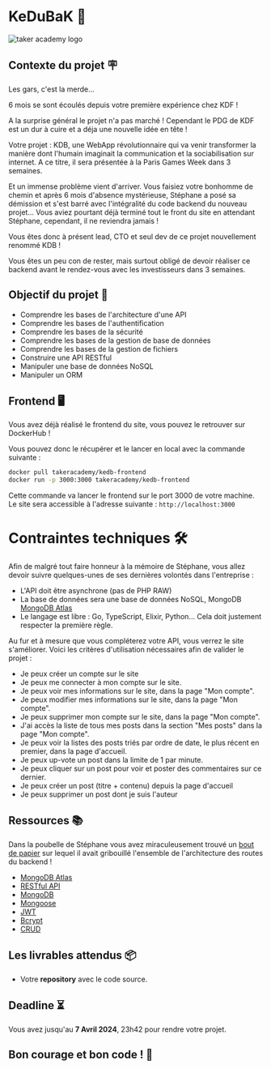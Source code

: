# KeDuBaK 🛟

![taker academy logo](https://github.com/Taker-Academy/KeDuBak/assets/86067803/e582b3de-3d1e-4ba4-9270-2a8e7f24382a)

## Contexte du projet 🪧

Les gars, c'est la merde...

6 mois se sont écoulés depuis votre première expérience chez KDF !

A la surprise général le projet n'a pas marché ! Cependant le PDG de KDF est un dur à cuire et a déja une nouvelle idée en tête !

Votre projet : KDB, une WebApp révolutionnaire qui va venir transformer la manière dont l'humain imaginait la communication et la sociabilisation sur internet. A ce titre, il sera présentée à la Paris Games Week dans 3 semaines.

Et un immense problème vient d'arriver. Vous faisiez votre bonhomme de chemin et après 6 mois d'absence mystérieuse, Stéphane a posé sa démission et s'est barré avec l'intégralité du code backend du nouveau projet... Vous aviez pourtant déjà terminé tout le front du site en attendant Stéphane, cependant, il ne reviendra jamais !

Vous êtes donc à présent lead, CTO et seul dev de ce projet nouvellement renommé KDB !

Vous êtes un peu con de rester, mais surtout obligé de devoir réaliser ce backend avant le rendez-vous avec les investisseurs dans 3 semaines.

## Objectif du projet 🎯

- Comprendre les bases de l'architecture d'une API
- Comprendre les bases de l'authentification
- Comprendre les bases de la sécurité
- Comprendre les bases de la gestion de base de données
- Comprendre les bases de la gestion de fichiers
- Construire une API RESTful
- Manipuler une base de données NoSQL
- Manipuler un ORM

## Frontend 🖥️

Vous avez déjà réalisé le frontend du site, vous pouvez le retrouver sur DockerHub ! 

Vous pouvez donc le récupérer et le lancer en local avec la commande suivante :

```bash
docker pull takeracademy/kedb-frontend
docker run -p 3000:3000 takeracademy/kedb-frontend
```

Cette commande va lancer le frontend sur le port 3000 de votre machine. Le site sera accessible à l'adresse suivante : `http://localhost:3000`


# Contraintes techniques 🛠️

Afin de malgré tout faire honneur à la mémoire de Stéphane, vous allez devoir suivre quelques-unes de ses dernières volontés dans l'entreprise :

- L'API doit être asynchrone (pas de PHP RAW)
- La base de données sera une base de données NoSQL, MongoDB [MongoDB Atlas](https://cloud.mongodb.com/v2#/clusters)
- Le langage est libre : Go, TypeScript, Elixir, Python... Cela doit justement respecter la première règle.

Au fur et à mesure que vous compléterez votre API, vous verrez le site s'améliorer. Voici les critères d'utilisation nécessaires afin de valider le projet :

- Je peux créer un compte sur le site
- Je peux me connecter à mon compte sur le site.
- Je peux voir mes informations sur le site, dans la page "Mon compte".
- Je peux modifier mes informations sur le site, dans la page "Mon compte".
- Je peux supprimer mon compte sur le site, dans la page "Mon compte".
- J'ai accès la liste de tous mes posts dans la section "Mes posts" dans la page "Mon compte".
- Je peux voir la listes des posts triés par ordre de date, le plus récent en premier, dans la page d'accueil.
- Je peux up-vote un post dans la limite de 1 par minute.
- Je peux cliquer sur un post pour voir et poster des commentaires sur ce dernier.
- Je peux créer un post (titre + contenu) depuis la page d'accueil
- Je peux supprimer un post dont je suis l'auteur

## Ressources 📚

Dans la poubelle de Stéphane vous avez miraculeusement trouvé un [bout de papier](./doc.md) sur lequel il avait gribouillé l'ensemble de l'architecture des routes du backend !

- [MongoDB Atlas](https://cloud.mongodb.com/v2#/clusters)
- [RESTful API](https://restfulapi.net/)
- [MongoDB](https://docs.mongodb.com/)
- [Mongoose](https://mongoosejs.com/docs/guide.html)
- [JWT](https://jwt.io/)
- [Bcrypt](https://www.npmjs.com/package/bcrypt)
- [CRUD](https://en.wikipedia.org/wiki/Create,_read,_update_and_delete)

## Les livrables attendus 📦

- Votre **repository** avec le code source.

## Deadline ⏳

Vous avez jusqu'au **7 Avril 2024**, 23h42 pour rendre votre projet.


## Bon courage et bon code ! 💪
